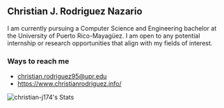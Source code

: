 ## Christian J. Rodriguez Nazario
I am currently pursuing a Computer Science and Engineering bachelor at the University of Puerto Rico-Mayagüez. I am open to any potential internship or research opportunities that align with my fields of interest.


### Ways to reach me 
- christian.rodriguez95@upr.edu
- https://www.christianrodriguez.info/
    
    
![christian-j174's Stats](https://github-readme-stats.vercel.app/api?username=christian-j174&theme=ayu-mirage&show_icons=true&hide_border=true&count_private=true)
